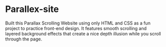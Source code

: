 # Parallex-site
Built this Parallax Scrolling Website using only HTML and CSS as a fun project to practice front-end design. It features smooth scrolling and layered background effects that create a nice depth illusion while you scroll through the page.
